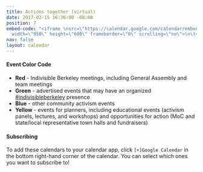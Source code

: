 ```yaml
---
title: Actions together (virtual)
date: 2017-02-15 16:36:00 -08:00
position: 7
embed-code: "<iframe \nsrc=\"https://calendar.google.com/calendar/embed?mode=agenda&amp;showTitle=0&amp;showPrint=0&amp;height=600&amp;wkst=2&amp;bgcolor=%23FFFFFF&amp;src=indivisibleberkeley.org_6ucrqhec58ivt2lod50revs3r4%40group.calendar.google.com&amp;color=%23B1365F&amp;src=indivisibleberkeley.org_57drdgjr7os30mmjh46274gptg%40group.calendar.google.com&amp;color=%232F6213&amp;src=admin%40indivisibleberkeley.org&amp;color=%232952A3&amp;src=indivisibleberkeley.org_lb311uso91ppfvd3mis70qkfe8%40group.calendar.google.com&amp;color=%23BE6D00&amp;ctz=America/Los_Angeles\"\n\tstyle=\"border-width:0\"
  width=\"950\" height=\"600\" frameborder=\"0\" scrolling=\"no\">\n\t</iframe>"
nav: false
layout: calendar
---
```


#### Event Color Code

+ **Red** - Indivisible Berkeley meetings, including General Assembly and team meetings
+ **Green** - advertised events that may have an organized [#indivisibleberkeley](https://twitter.com/hashtag/indivisibleberkeley) presence
+ **Blue** - other community activism events
+ **Yellow** - events for planners, including educational events (activism panels, lectures, and workshops) and opportunities for action (MoC and state/local representative town halls and fundraisers)

#### Subscribing

To add these calendars to your calendar app, click `[+]Google Calendar` in the bottom right-hand corner of the calendar.  You can select which ones you want to subscribe to!